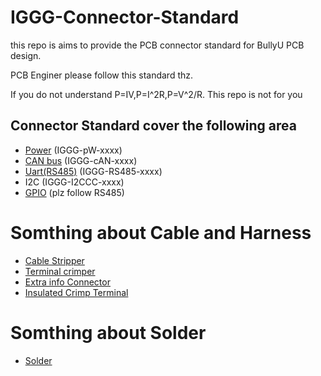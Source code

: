 # IGGG-Connector-Standard
this repo is aims to provide the PCB connector standard for BullyU PCB design.

PCB Enginer please follow this standard thz.

If you do not understand P=IV,P=I^2R,P=V^2/R. This repo is not for you

## Connector Standard cover the following area
* [Power](https://github.com/PolyU-Robocon/IGGG-Connector-Standard/tree/main/Power) (IGGG-pW-xxxx)
* [CAN bus](https://github.com/PolyU-Robocon/IGGG-Connector-Standard/tree/main/CAN%20Bus) (IGGG-cAN-xxxx)
* [Uart(RS485)](https://github.com/PolyU-Robocon/IGGG-Connector-Standard/tree/main/RS485) (IGGG-RS485-xxxx)
* I2C (IGGG-I2CCC-xxxx)
* [GPIO](https://github.com/PolyU-Robocon/IGGG-Connector-Standard/tree/main/RS485) (plz follow RS485)

# Somthing about Cable and Harness
* [Cable Stripper]()
* [Terminal crimper]()
* [Extra info Connector]()
* [Insulated Crimp Terminal](https://github.com/PolyU-Robocon/IGGG-Connector-Standard/tree/main/Insulated-Crimp-Terminal)
# Somthing about Solder
* [Solder](https://github.com/PolyU-Robocon/IGGG-Connector-Standard/tree/main/solder)
